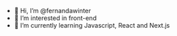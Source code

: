 - 👋 Hi, I’m @fernandawinter
- 👀 I’m interested in front-end
- 🌱 I’m currently learning Javascript, React and Next.js
